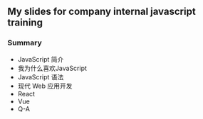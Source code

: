 ## My slides for company internal javascript training
### Summary
* JavaScript 简介
* 我为什么喜欢JavaScript
* JavaScript 语法
* 现代 Web 应用开发
* React
* Vue
* Q-A
